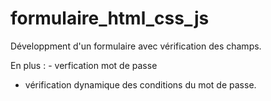 # formulaire_html_css_js
Développment d'un formulaire avec vérification des champs.

En plus : - verfication mot de passe  
 - vérification dynamique des conditions du mot de passe.
